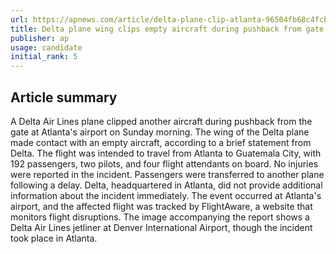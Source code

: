 ```yaml
---
url: https://apnews.com/article/delta-plane-clip-atlanta-96504fb68c4fcb9ce2cd7804e01ce9fd
title: Delta plane wing clips empty aircraft during pushback from gate in Atlanta
publisher: ap
usage: candidate
initial_rank: 5
---
```

## Article summary
A Delta Air Lines plane clipped another aircraft during pushback from the gate at Atlanta's airport on Sunday morning. The wing of the Delta plane made contact with an empty aircraft, according to a brief statement from Delta. The flight was intended to travel from Atlanta to Guatemala City, with 192 passengers, two pilots, and four flight attendants on board. No injuries were reported in the incident. Passengers were transferred to another plane following a delay. Delta, headquartered in Atlanta, did not provide additional information about the incident immediately. The event occurred at Atlanta's airport, and the affected flight was tracked by FlightAware, a website that monitors flight disruptions. The image accompanying the report shows a Delta Air Lines jetliner at Denver International Airport, though the incident took place in Atlanta.
